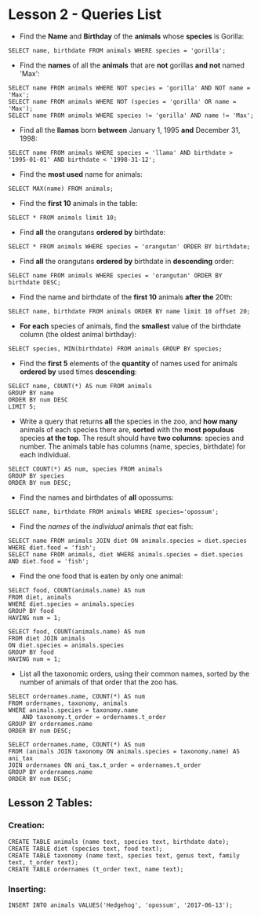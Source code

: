 # Lesson 2 - Queries List
* Find the **Name** and **Birthday** of the **animals** whose **species** is Gorilla:
```mysql
SELECT name, birthdate FROM animals WHERE species = 'gorilla';
```

* Find the **names** of all the **animals** that are **not** gorillas **and not** named 'Max':
```mysql
SELECT name FROM animals WHERE NOT species = 'gorilla' AND NOT name = 'Max';
SELECT name FROM animals WHERE NOT (species = 'gorilla' OR name = 'Max');
SELECT name FROM animals WHERE species != 'gorilla' AND name != 'Max';
```

* Find all the **llamas** born **between** January 1, 1995 **and** December 31, 1998:
```mysql
SELECT name FROM animals WHERE species = 'llama' AND birthdate > '1995-01-01' AND birthdate < '1998-31-12';
```

* Find the **most used** name for animals:
```mysql
SELECT MAX(name) FROM animals;
```

* Find the **first 10** animals in the table:
```mysql
SELECT * FROM animals limit 10;
```

* Find **all** the orangutans **ordered by** birthdate:
```mysql
SELECT * FROM animals WHERE species = 'orangutan' ORDER BY birthdate;
```

* Find **all** the orangutans **ordered by** birthdate in **descending** order:
```mysql
SELECT name FROM animals WHERE species = 'orangutan' ORDER BY birthdate DESC;
```

* Find the name and birthdate of the **first 10** animals **after the** 20th:
```mysql
SELECT name, birthdate FROM animals ORDER BY name limit 10 offset 20;
```

* **For each** species of animals, find the **smallest** value of the birthdate column (the oldest animal birthday):
```mysql
SELECT species, MIN(birthdate) FROM animals GROUP BY species;
```

* Find the **first 5** elements of the **quantity** of names used for animals **ordered by** used times **descending**:
```mysql
SELECT name, COUNT(*) AS num FROM animals
GROUP BY name
ORDER BY num DESC
LIMIT 5;
```

* Write a query that returns **all** the species in the zoo, and **how many** animals of each species there are,
**sorted** with the **most populous** species **at the top**. The result should have **two columns**: species and
number. The animals table has columns (name, species, birthdate) for each individual.
```mysql
SELECT COUNT(*) AS num, species FROM animals
GROUP BY species
ORDER BY num DESC;
```

* Find the names and birthdates of **all** opossums:
```mysql
SELECT name, birthdate FROM animals WHERE species='opossum';
```

* Find the *names* of the *individual* animals *that* eat fish:
```mysql
SELECT name FROM animals JOIN diet ON animals.species = diet.species WHERE diet.food = 'fish';
SELECT name FROM animals, diet WHERE animals.species = diet.species AND diet.food = 'fish';
```

* Find the one food that is eaten by only one animal:
```mysql
SELECT food, COUNT(animals.name) AS num
FROM diet, animals
WHERE diet.species = animals.species
GROUP BY food
HAVING num = 1;
  
SELECT food, COUNT(animals.name) AS num
FROM diet JOIN animals 
ON diet.species = animals.species
GROUP BY food
HAVING num = 1;
```

* List all the taxonomic orders, using their common names, sorted by the number of animals of that order
that the zoo has.
```mysql
SELECT ordernames.name, COUNT(*) AS num
FROM ordernames, taxonomy, animals
WHERE animals.species = taxonomy.name
    AND taxonomy.t_order = ordernames.t_order
GROUP BY ordernames.name
ORDER BY num DESC;
```
```mysql
SELECT ordernames.name, COUNT(*) AS num
FROM (animals JOIN taxonomy ON animals.species = taxonomy.name) AS ani_tax
JOIN ordernames ON ani_tax.t_order = ordernames.t_order
GROUP BY ordernames.name
ORDER BY num DESC;
```



## Lesson 2 Tables:
### Creation:
```mysql
CREATE TABLE animals (name text, species text, birthdate date);
CREATE TABLE diet (species text, food text); 
CREATE TABLE taxonomy (name text, species text, genus text, family text, t_order text); 
CREATE TABLE ordernames (t_order text, name text);
```

### Inserting:
```mysql
INSERT INTO animals VALUES('Hedgehog', 'opossum', '2017-06-13');
```
